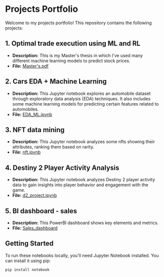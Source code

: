 # Projects Portfolio

Welcome to my projects portfolio! This repository contains the following projects:

## 1. Optimal trade execution using ML and RL 
- **Description:** This is my Master's thesis in which I've used many different machine learning models to predict stock prices.
- **File:** [Master's.pdf](praca_magisterska%20(8).pdf)

## 2. Cars EDA + Machine Learning

- **Description:** This Jupyter notebook explores an automobile dataset through exploratory data analysis (EDA) techniques. It also includes some machine learning models for predicting certain features related to automobiles.
- **File:** [EDA_ML.ipynb](Cars_EDA_machine_learning/EDA_ML.ipynb)

## 3. NFT data mining

- **Description:** This Jupyter notebook analyzes some nfts showing their attributes, ranking them based on rarity.
- **File:** [nft.ipynb](nft/nft.ipynb)

## 4. Destiny 2 Player Activity Analysis

- **Description:** This Jupyter notebook analyzes Destiny 2 player activity data to gain insights into player behavior and engagement with the game.
- **File:** [d2_project.ipynb](d2_project/d2_project.ipynb)

## 5. BI dashboard - sales

- **Description:** This PowerBI dashboard shows key elements and metrics.
- **File:** [Sales_dashboard](PowerBI/Jaskolski.pbix)

## Getting Started

To run these notebooks locally, you'll need Jupyter Notebook installed. You can install it using pip:

```bash
pip install notebook
